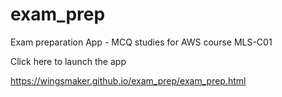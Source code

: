# exam_prep
Exam preparation App - MCQ studies for AWS course MLS-C01

Click here to launch the app

https://wingsmaker.github.io/exam_prep/exam_prep.html

